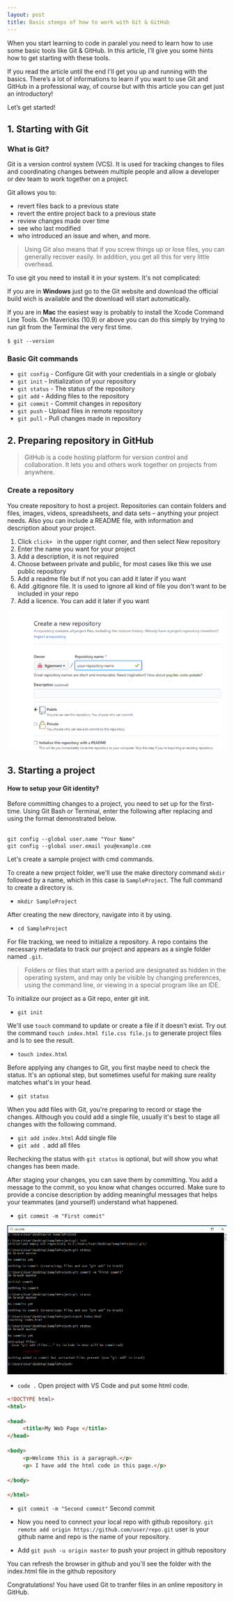 ```yaml
---
layout: post
title: Basic steeps of how to work with Git & GitHub
---
```


When you start learning to code in paralel you need to learn how to use some basic tools like Git & GitHub.
In this article, I’ll give you some hints how to get starting with these tools. 

If you read the article until the end I'll get you up and running with the basics. There’s a lot of informations to learn if you want to use Git and GitHub in a professional way, of course but with this article you can get just an introductory!

Let’s get started!

## 1. Starting with Git

### What is Git? 

Git is a version control system (VCS). It is used for tracking changes to files and coordinating changes between multiple people and allow a developer or dev team to work together on a project.

  Git allows you to: 
 - revert files back to a previous state
 - revert the entire project back to a previous state
 - review changes made over time
 - see who last modified 
 - who introduced an issue and when, and more. 
 
 > Using Git also means that if you screw things up or lose files, you can generally recover easily. In addition, you get all this for very little overhead.

To use git you need to install it in your system. It's not complicated:

If you are in **Windows** just go to the Git website and download the official build wich is available and the download will start automatically.  

If you are in **Mac** the easiest way is probably to install the Xcode Command Line Tools. On Mavericks (10.9) or above you can do this simply by trying to run git from the Terminal the very first time.  

`
$ git --version
`

### Basic Git commands
- `git config` - Configure Git with your credentials in a single or globaly
- `git init` - Initialization of your repository
- `git status` - The status of the repository
- `git add` - Adding files to the repository
- `git commit` - Commit changes in repository
- `git push` - Upload files in remote repository
- `git pull` - Pull changes made in repository

## 2. Preparing repository in GitHub

>GitHub is a code hosting platform for version control and collaboration. It lets you and others work together on projects from anywhere.

### Create a repository

You create repository to host a project. Repositories can contain folders and files, images, videos, spreadsheets, and data sets – anything your project needs. Also you can include a README file,  with information and description about your project. 

1. Click `click+ ` in the upper right corner, and then select New repository
2. Enter the name you want for your project
3. Add a description, it is not required
4. Choose between private and public, for most cases like this we use public repository
5. Add a readme file but if not you  can add it later if you want
6. Add .gitignore file. It is used to ignore all kind of file you don't want to be included in your repo
7. Add a licence. You can add it later if you want

![Create repository](/images/GitGithubpost/CreateRepository.png)

## 3. Starting a project

#### How to setup your Git identity?

Before committing changes to a project, you need to set up for the first-time.
Using Git Bash or Terminal, enter the following after replacing <Your Name> and <YourEmail> using the format demonstrated below.

<pre><code>
git config --global user.name "Your Name"
git config --global user.email you@example.com
</code></pre>

Let's create a sample project with cmd commands.

To create a new project folder, we'll use the make directory command `mkdir` followed by a name, which in this case is `SampleProject`. The full command to create a directory is. 

- `mkdir SampleProject` 

After creating the new directory, navigate into it by using.

- `cd SampleProject` 

For file tracking, we need to initialize a repository. A repo contains the necessary metadata to track our project and appears as a single folder named `.git`. 

>Folders or files that start with a period are designated as hidden in the operating system, and may only be visible by changing preferences, using the command line, or viewing in a special program like an IDE.

To initialize our project as a Git repo, enter git init.
- `git init` 

We'll use `touch` command to update or create a file if it doesn't exist. Try out the command `touch index.html file.css file.js` to generate project files and ls to see the result. 

- `touch index.html` 

Before applying any changes to Git, you first maybe need to check the status. It's an optional step, but sometimes useful for making sure reality matches what's in your head. 

- `git status` 

When you add files with Git, you're preparing to record or stage the changes. Although you could add a single file, usually it's best to stage all changes with the following command.

- `git add index.html` Add single file
- `git add .` add all files

Rechecking the status with `git status` is optional, but will show you what changes has been made.

After staging your changes, you can save them by committing. You add a message to the commit, so you know what changes occurred.  Make sure to provide a concise description by adding meaningful messages that helps your teammates (and yourself) understand what happened. 
- `git commit -m "First commit"` 

![Starting Project](/images/GitGithubpost/startingProject.png)

- `code .` Open project with VS Code and put some html code.

```html
<!DOCTYPE html>
<html>

<head>
     <title>My Web Page </title>
</head>

<body>
     <p>Welcome this is a paragraph.</p>
     <p> I have add the html code in this page.</p>
     
</body>

</html>
```


- `git commit -m "Second commit"` Second commit  

- Now you need to connect your local repo with github repository. 
`git remote add origin https://github.com/user/repo.git`
user is your github name and repo is the name of your repository. 
- Add `git push -u origin master` to push your project in github repository   

You can refresh the browser in github and you'll see the folder with the index.html file in the github repository 

Congratulations! You have used Git to tranfer files in an online repository in GitHub. 